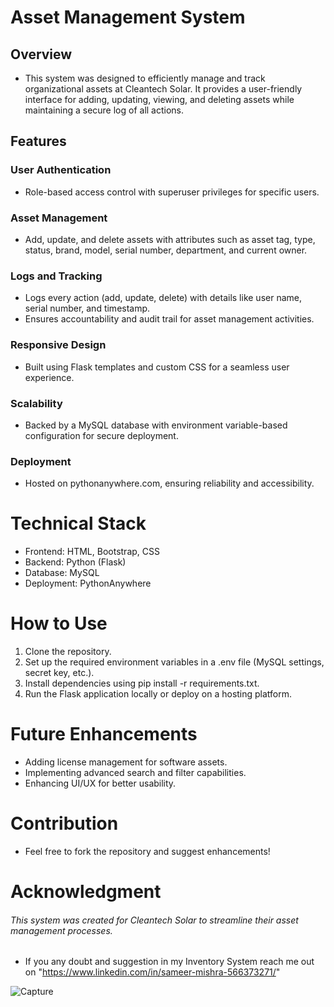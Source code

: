 # Asset Management System
## Overview
* This system was designed to efficiently manage and track organizational assets at Cleantech Solar. It provides a user-friendly interface for adding, updating, viewing, and deleting assets while maintaining a secure log of all actions.

## Features
### User Authentication
* Role-based access control with superuser privileges for specific users.

### Asset Management
* Add, update, and delete assets with attributes such as asset tag, type, status, brand, model, serial number, department, and current owner.

### Logs and Tracking
* Logs every action (add, update, delete) with details like user name, serial number, and timestamp.
* Ensures accountability and audit trail for asset management activities.

### Responsive Design
* Built using Flask templates and custom CSS for a seamless user experience.

### Scalability
* Backed by a MySQL database with environment variable-based configuration for secure deployment.

### Deployment
* Hosted on pythonanywhere.com, ensuring reliability and accessibility.

# Technical Stack
* Frontend: HTML, Bootstrap, CSS
* Backend: Python (Flask)
* Database: MySQL
* Deployment: PythonAnywhere

# How to Use
1. Clone the repository.
2. Set up the required environment variables in a .env file (MySQL settings, secret key, etc.).
3. Install dependencies using pip install -r requirements.txt.
4. Run the Flask application locally or deploy on a hosting platform.

# Future Enhancements
* Adding license management for software assets.
* Implementing advanced search and filter capabilities.
* Enhancing UI/UX for better usability.

# Contribution
* Feel free to fork the repository and suggest enhancements!

# Acknowledgment
###### This system was created for Cleantech Solar to streamline their asset management processes.

* If you any doubt and suggestion in my Inventory System reach me out on "https://www.linkedin.com/in/sameer-mishra-566373271/"

![Capture](https://github.com/user-attachments/assets/fbcbb89b-99dc-4a9d-975b-dd57032ec611)

